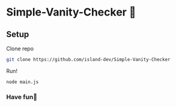 # Simple-Vanity-Checker 🚀

## Setup

Clone repo
```bash
git clone https://github.com/island-dev/Simple-Vanity-Checker
```

Run!
```
node main.js
```

### Have fun🌚
